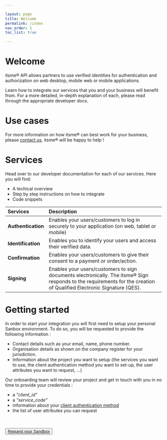 ```yaml
---

layout: page
title: Welcome
permalink: /index
nav_order: 1
toc_list: true

---
```


# Welcome

itsme® API allows partners to use verified identities for authentication and authorization on web desktop, mobile web or mobile applications.

Learn how to integrate our services that you and your business will benefit from. For a more detailed, in-depth explanation of each, please read through the appropriate developer docs.


# Use cases

For more information on how itsme® can best work for your business, please <a href = "mailto: onboarding@itsme.be">contact us</a>. itsme® will be happy to help !


# Services

Head over to our developer documentation for each of our services. Here you will find:

<ul>
  <li>A techical overview</li>
  <li>Step by step instructions on how to integrate</li>
  <li>Code snippets</li>
</ul>

Services | Description
:-------- | :--------
**Authentication** | Enables your users/customers to log in securely to your application (on web, tablet or mobile)
**Identification** | Enables you to identify your users and access their verified data.
**Confirmation** | Enables your users/customers to give their consent to a payment or order/action.
**Signing** | Enables your users/customers to sign documents electronically. The itsme® Sign responds to the requirements for the creation of Qualified Electronic Signature (QES).

<a name="Onboarding"></a>
# Getting started

In order to start your integration you will first need to setup your personal Sanbox environment. To do so, you will be requested to provide the following information :  

<ul>
  <li>Contact details such as your email, name, phone number.</li>
  <li>Organisation details as shown on the company register for your jurisdiction.</li>
  <li>Information about the project you want to setup (the services you want to use, the client authentication method you want to set-up, the user attributes you want to request, ...)</li>
</ul>

Our onboarding team will review your project and get in touch with you in no time to provide your credentials :
<ul>
  <li>a <i>"client_id"</i></li>
  <li>a <i>"service_code"</i></li>
  <li>information about your <a href="https://belgianmobileid.github.io/doc/authentication/#client-authentication-methods" target="blank">client authentication method</a></li>
  <li>the list of user attributes you can request</li>
</ul>

<br><br><button type="button"><a href="https://partner-support.itsme.be/hc/en-us/requests/new?ticket_form_id=360004640194" target="blank">Request your Sandbox</a></button>



